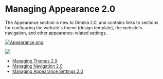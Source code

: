 Managing Appearance 2.0
=======================


The Appearance section is new to Omeka 2.0, and contains links to
sections for configuring the website's theme (design template), the
website's navigation, and other appearance-related settings.

[![Appearance.png](https://omeka.org/c/images/thumb/0/00/Appearance.png/400px-Appearance.png)](File:Appearance.png.html)

[![](https://omeka.org/c/skins/common/images/magnify-clip.png)](File:Appearance.png.html "Enlarge")

-   [Managing Themes
    2.0](Managing_Themes_2.0.html "Managing Themes 2.0")
-   [Managing Navigation
    2.0](Managing_Navigation_2.0.html "Managing Navigation 2.0")
-   [Managing Appearance Settings
    2.0](Managing_Appearance_Settings_2.0.html "Managing Appearance Settings 2.0")


